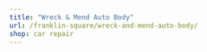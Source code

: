 ```yaml
---
title: "Wreck & Mend Auto Body"
url: /franklin-square/wreck-and-mend-auto-body/
shop: car repair
---
```

